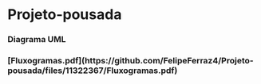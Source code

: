 # Projeto-pousada

<h3>Diagrama UML<h3>
[Fluxogramas.pdf](https://github.com/FelipeFerraz4/Projeto-pousada/files/11322367/Fluxogramas.pdf)
